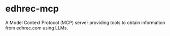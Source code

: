 # edhrec-mcp

A Model Context Protocol (MCP) server providing tools to obtain information from edhrec.com using LLMs.